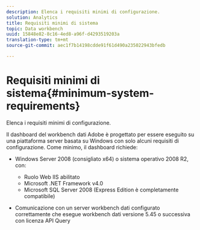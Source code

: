 ```yaml
---
description: Elenca i requisiti minimi di configurazione.
solution: Analytics
title: Requisiti minimi di sistema
topic: Data workbench
uuid: 15848e82-8c16-4ed8-a96f-d4293519203a
translation-type: tm+mt
source-git-commit: aec1f7b14198cdde91f61d490a235022943bfedb

---
```



# Requisiti minimi di sistema{#minimum-system-requirements}

Elenca i requisiti minimi di configurazione.

Il dashboard del workbench dati Adobe è progettato per essere eseguito su una piattaforma server basata su Windows con solo alcuni requisiti di configurazione. Come minimo, il dashboard richiede:

* Windows Server 2008 (consigliato x64) o sistema operativo 2008 R2, con:

   * Ruolo Web IIS abilitato
   * Microsoft .NET Framework v4.0
   * Microsoft SQL Server 2008 (Express Edition è completamente compatibile)

* Comunicazione con un server workbench dati configurato correttamente che esegue workbench dati versione 5.45 o successiva con licenza API Query

